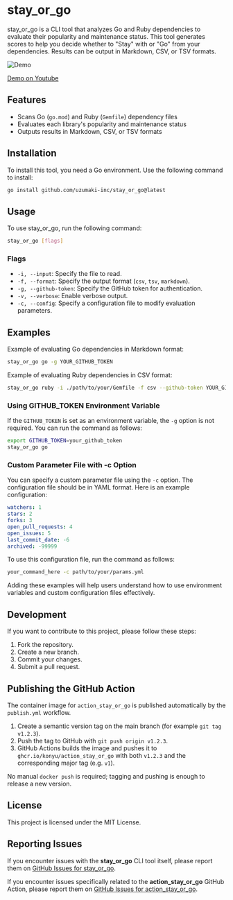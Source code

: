 # stay_or_go

stay_or_go is a CLI tool that analyzes Go and Ruby dependencies to evaluate their popularity and maintenance status. This tool generates scores to help you decide whether to "Stay" with or "Go" from your dependencies. Results can be output in Markdown, CSV, or TSV formats.

![Demo](https://github.com/user-attachments/assets/cbb4c138-fee0-47bc-ae61-afb21897a577)

[Demo on Youtube](https://www.youtube.com/watch?v=qxMEraHYnmM)

## Features

- Scans Go (`go.mod`) and Ruby (`Gemfile`) dependency files
- Evaluates each library's popularity and maintenance status
- Outputs results in Markdown, CSV, or TSV formats

## Installation

To install this tool, you need a Go environment. Use the following command to install:

```bash
go install github.com/uzumaki-inc/stay_or_go@latest
```

## Usage

To use stay_or_go, run the following command:

```bash
stay_or_go [flags]
```

### Flags

- `-i, --input`: Specify the file to read.
- `-f, --format`: Specify the output format (`csv`, `tsv`, `markdown`).
- `-g, --github-token`: Specify the GitHub token for authentication.
- `-v, --verbose`: Enable verbose output.
- `-c, --config`: Specify a configuration file to modify evaluation parameters.

## Examples

Example of evaluating Go dependencies in Markdown format:

```bash
stay_or_go go -g YOUR_GITHUB_TOKEN
```

Example of evaluating Ruby dependencies in CSV format:

```bash
stay_or_go ruby -i ./path/to/your/Gemfile -f csv --github-token YOUR_GITHUB_TOKEN
```

### Using GITHUB_TOKEN Environment Variable

If the `GITHUB_TOKEN` is set as an environment variable, the `-g` option is not required. You can run the command as follows:

```bash
export GITHUB_TOKEN=your_github_token
stay_or_go go
```

### Custom Parameter File with -c Option

You can specify a custom parameter file using the `-c` option. The configuration file should be in YAML format. Here is an example configuration:

```yaml
watchers: 1
stars: 2
forks: 3
open_pull_requests: 4
open_issues: 5
last_commit_date: -6
archived: -99999
```

To use this configuration file, run the command as follows:

```bash
your_command_here -c path/to/your/params.yml
```

Adding these examples will help users understand how to use environment variables and custom configuration files effectively.

## Development

If you want to contribute to this project, please follow these steps:

1. Fork the repository.
2. Create a new branch.
3. Commit your changes.
4. Submit a pull request.

## Publishing the GitHub Action

The container image for `action_stay_or_go` is published automatically by the `publish.yml` workflow.

1. Create a semantic version tag on the main branch (for example `git tag v1.2.3`).
2. Push the tag to GitHub with `git push origin v1.2.3`.
3. GitHub Actions builds the image and pushes it to `ghcr.io/konyu/action_stay_or_go` with both `v1.2.3` and the corresponding major tag (e.g. `v1`).

No manual `docker push` is required; tagging and pushing is enough to release a new version.

## License

This project is licensed under the MIT License.

## Reporting Issues

If you encounter issues with the **stay_or_go** CLI tool itself, please report them on [GitHub Issues for stay_or_go](https://github.com/uzumaki-inc/stay_or_go/issues).

If you encounter issues specifically related to the **action_stay_or_go** GitHub Action, please report them on [GitHub Issues for action_stay_or_go](https://github.com/konyu/action-stay-or-go/issues).
